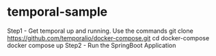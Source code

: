 # temporal-sample
Step1 - Get temporal up and running. Use the commands
git clone https://github.com/temporalio/docker-compose.git
cd docker-compose
docker compose up
Step2 - Run the SpringBoot Application
